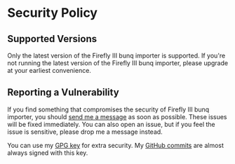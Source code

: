 # Security Policy

## Supported Versions

Only the latest version of the Firefly III bunq importer is supported. If you're not running the latest version of the Firefly III bunq importer, please upgrade at your earliest convenience.

## Reporting a Vulnerability

If you find something that compromises the security of Firefly III bunq importer, you should [send me a message](mailto:james@firefly-iii.org) as soon as possible. These issues will be fixed immediately. You can also open an issue, but if you feel the issue is sensitive, please drop me a message instead.

You can use my [GPG key](https://keybase.io/jc5) for extra security. My [GitHub commits](https://github.com/firefly-iii/firefly-iii/commits/main) are almost always signed with this key.
